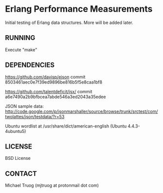 # Erlang Performance Measurements

Initial testing of Erlang data structures.  More will be added later.

## RUNNING

Execute "make"

## DEPENDENCIES

https://github.com/davisp/ejson
commit 8503461aec0e7f39ed9896be816b5f5e8caa1bf8

https://github.com/talentdeficit/jsx/
commit a6e7490a2b9bfbcea7abde546a3ed2043a35edee

JSON sample data:
http://code.google.com/p/jsonmarshaller/source/browse/trunk/srctest/com/twolattes/json/testdata/?r=53

Ubuntu wordlist at /usr/share/dict/american-english (Ubuntu 4.4.3-4ubuntu5)

## LICENSE

BSD License

## CONTACT

Michael Truog (mjtruog at protonmail dot com)

